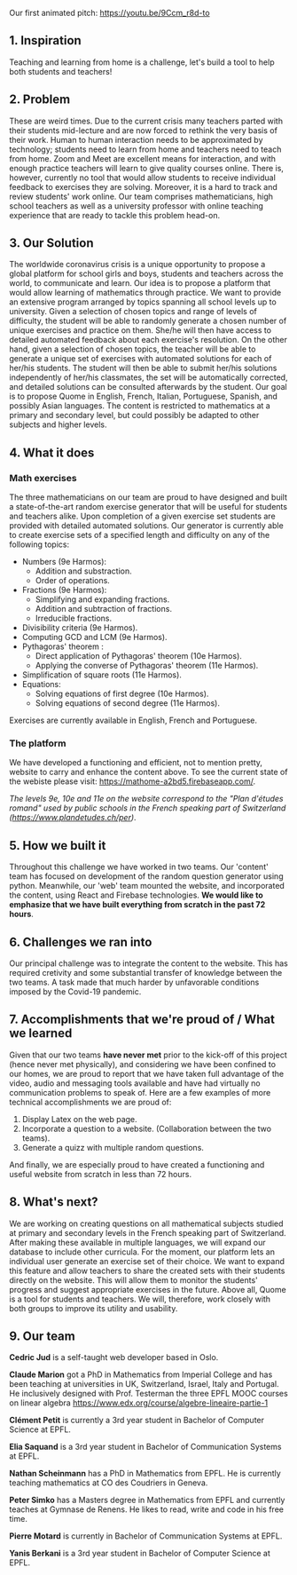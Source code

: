 [logo]: https://github.com/pierremotard/eklass/logo.png "Logo Title"

Our first animated pitch:
https://youtu.be/9Ccm_r8d-to

## 1. Inspiration
Teaching and learning from home is a challenge, let's build a tool to help both students and teachers!

## 2. Problem

These are weird times. Due to the current crisis many teachers parted with their students mid-lecture and are now forced to rethink the very basis of their work. Human to human interaction needs to be approximated by technology; students need to learn from home and teachers need to teach from home. Zoom and Meet are excellent means for interaction, and with enough practice teachers will learn to give quality courses online. There is, however, currently no tool that would allow students to receive individual feedback to exercises they are solving. Moreover, it is a hard to track and review students' work online. Our team comprises mathematicians, high school teachers as well as a university professor with online teaching experience that are ready to tackle this problem head-on.

## 3. Our Solution

The worldwide coronavirus crisis is a unique opportunity to propose a global platform for school girls and boys, students and teachers across the world, to communicate and learn. Our idea is to propose a platform that would allow learning of mathematics through practice. We want to provide an extensive program arranged by topics spanning all school levels up to university. Given a selection of chosen topics and range of levels of difficulty, the student will be able to randomly generate a chosen number of unique exercises and practice on them. She/he will then have access to detailed automated feedback about each exercise's resolution. On the other hand, given a selection of chosen topics, the teacher will be able to generate a unique set of exercises with automated solutions for each of her/his students. The student will then be able to submit her/his solutions independently  of her/his classmates, the set will be automatically corrected, and detailed solutions can be consulted afterwards by the student. Our goal is to propose Quome in English, French, Italian, Portuguese, Spanish, and possibly Asian languages. The content is restricted to mathematics at a primary and secondary level, but could possibly be adapted to other subjects and higher levels.

## 4. What it does

### Math exercises
The three mathematicians on our team are proud to have designed and built a state-of-the-art random exercise generator that will be useful for students and teachers alike. Upon completion of a given exercise set students are provided with detailed automated solutions. Our generator is currently able to create exercise sets of a specified length and difficulty on any of the following topics:

- Numbers (9e Harmos):
    - Addition and substraction.
    - Order of operations.
- Fractions (9e Harmos):
    - Simplifying and expanding fractions.
    - Addition and subtraction of fractions.
    - Irreducible fractions.
- Divisibility criteria (9e Harmos).
- Computing GCD and LCM (9e Harmos).
- Pythagoras' theorem :
    - Direct application of Pythagoras' theorem (10e Harmos).
    - Applying the converse of Pythagoras' theorem (11e Harmos).
- Simplification of square roots (11e Harmos).
- Equations:
    - Solving equations of first degree (10e Harmos).
    - Solving equations of second degree (11e Harmos).
    
Exercises are currently available in English, French and Portuguese.

### The platform
We have developed a functioning and efficient, not to mention pretty, website to carry and enhance the content above.
To see the current state of the webiste please visit: https://mathome-a2bd5.firebaseapp.com/.

*The levels 9e, 10e and 11e on the website correspond to the "Plan d'études romand" used by public schools in the French speaking part of Switzerland (https://www.plandetudes.ch/per)*.

## 5. How we built it

Throughout this challenge we have worked in two teams. Our 'content' team has focused on development of the random question generator using python. Meanwhile, our 'web' team mounted the website, and incorporated the content, using React and Firebase technologies. **We would like to emphasize that we have built everything from scratch in the past 72 hours**. 

## 6. Challenges we ran into

Our principal challenge was to integrate the content to the website. This has required cretivity and some substantial transfer of knowledge between the two teams. A task made that much harder by unfavorable conditions imposed by the Covid-19 pandemic.

## 7. Accomplishments that we're proud of / What we learned

Given that our two teams **have never met** prior to the kick-off of this project (hence never met physically), and considering we have been confined to our homes, we are proud to report that we have taken full advantage of the video, audio and messaging tools available and have had virtually no communication problems to speak of. Here are a few examples of more technical accomplishments we are proud of: 

 1. Display Latex on the web page.  
 2. Incorporate a question to a website. (Collaboration between the two teams). 
 3. Generate a quizz with multiple random questions.

And finally, we are especially proud to have created a functioning and useful website from scratch in less than 72 hours.

## 8. What's next?

We are working on creating questions on all mathematical subjects studied at primary and secondary levels in the French speaking part of Switzerland. After making these available in multiple languages, we will expand our database to include other curricula. For the moment, our platform lets an individual user generate an exercise set of their choice. We want to expand this feature and allow teachers to share the created sets with their students directly on the website. This will allow them to monitor the students' progress and suggest appropriate exercises in the future. Above all, Quome is a tool for students and teachers. We will, therefore, work closely with both groups to improve its utility and usability.

## 9. Our team

**Cedric Jud** is a self-taught web developer based in Oslo.

**Claude Marion** got a PhD in Mathematics from Imperial College and has been teaching at universities in UK, Switzerland, Israel, Italy and Portugal. He inclusively designed with Prof. Testerman the three EPFL MOOC courses  on linear algebra https://www.edx.org/course/algebre-lineaire-partie-1

**Clément Petit** is currently a 3rd year student in Bachelor of Computer Science at EPFL.

**Elia Saquand** is a 3rd year student in Bachelor of Communication Systems at EPFL.

**Nathan Scheinmann** has a PhD in Mathematics from EPFL. He is currently teaching mathematics at CO des Coudriers in Geneva.

**Peter Simko** has a Masters degree in Mathematics from EPFL and currently teaches at Gymnase de Renens. He likes to read, write and code in his free time.

**Pierre Motard** is currently in Bachelor of Communication Systems at EPFL.

**Yanis Berkani** is a 3rd year student in Bachelor of Computer Science at EPFL. 

